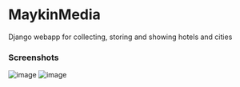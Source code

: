 # MaykinMedia
Django webapp for collecting, storing and showing hotels and cities

### Screenshots
![image](https://github.com/user-attachments/assets/5c2e912c-c56e-454b-85e0-98681f7a2d81)
![image](https://github.com/user-attachments/assets/e8a639ee-869a-4ca0-88b6-06df00a36605)
